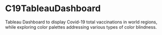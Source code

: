 # C19TableauDashboard
Tableau Dashboard to display Covid-19 total vaccinations in world regions, while exploring color palettes addressing various types of color blindness.

